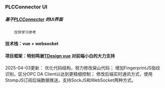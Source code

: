 ### PLCConnector UI
##### 基于[PLCConnector](https://github.com/NullWan/PLCConnector) 的UI界面
        仅供学习参考

#### 技术栈：vue + websocket

#### 项目框架：特别鸣谢[TDesign vue](https://tdesign.tencent.com/starter/docs/vue/get-started) 对前端小白的大力支持


2025-04-03更新：
优化代码结构，努力修改屎山代码；
增加FingerprintJS指纹识别，区分OPC DA Client以达到更精细控制；
修改后端实时通讯方式，使用StompJS订阅后端数据推送，支持SockJS和WebSocket两种方式。
